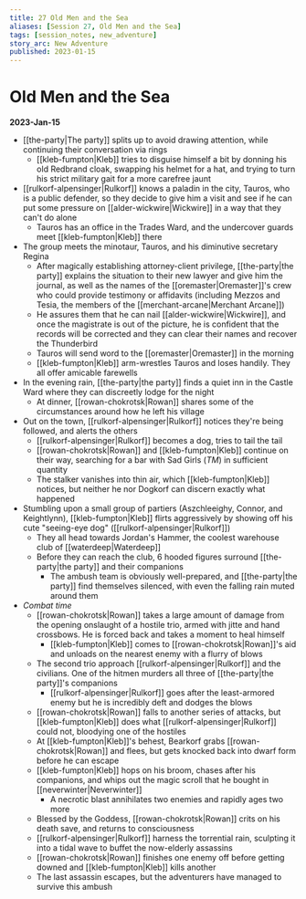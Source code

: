 ```yaml
---
title: 27 Old Men and the Sea
aliases: [Session 27, Old Men and the Sea]
tags: [session_notes, new_adventure]
story_arc: New Adventure
published: 2023-01-15
---
```

# Old Men and the Sea
**2023-Jan-15**

- [[the-party|The party]] splits up to avoid drawing attention, while continuing their conversation via rings
	- [[kleb-fumpton|Kleb]] tries to disguise himself a bit by donning his old Redbrand cloak, swapping his helmet for a hat, and trying to turn his strict military gait for a more carefree jaunt
- [[rulkorf-alpensinger|Rulkorf]] knows a paladin in the city, Tauros, who is a public defender, so they decide to give him a visit and see if he can put some pressure on [[alder-wickwire|Wickwire]] in a way that they can't do alone
	- Tauros has an office in the Trades Ward, and the undercover guards meet [[kleb-fumpton|Kleb]] there
- The group meets the minotaur, Tauros, and his diminutive secretary Regina
	- After magically establishing attorney-client privilege, [[the-party|the party]] explains the situation to their new lawyer and give him the journal, as well as the names of the [[oremaster|Oremaster]]'s crew who could provide testimony or affidavits (including Mezzos and Tesia, the members of the [[merchant-arcane|Merchant Arcane]])
	- He assures them that he can nail [[alder-wickwire|Wickwire]], and once the magistrate is out of the picture, he is confident that the records will be corrected and they can clear their names and recover the Thunderbird
	- Tauros will send word to the [[oremaster|Oremaster]] in the morning
	- [[kleb-fumpton|Kleb]] arm-wrestles Tauros and loses handily. They all offer amicable farewells
- In the evening rain, [[the-party|the party]] finds a quiet inn in the Castle Ward where they can discreetly lodge for the night
	- At dinner, [[rowan-chokrotsk|Rowan]] shares some of the circumstances around how he left his village
- Out on the town, [[rulkorf-alpensinger|Rulkorf]] notices they're being followed, and alerts the others
	- [[rulkorf-alpensinger|Rulkorf]] becomes a dog, tries to tail the tail
	- [[rowan-chokrotsk|Rowan]] and [[kleb-fumpton|Kleb]] continue on their way, searching for a bar with Sad Girls (*TM*) in sufficient quantity
	- The stalker vanishes into thin air, which [[kleb-fumpton|Kleb]] notices, but neither he nor Dogkorf can discern exactly what happened
- Stumbling upon a small group of partiers (Aszchleeighy, Connor, and Keightlynn), [[kleb-fumpton|Kleb]] flirts aggressively by showing off his cute "seeing-eye dog" ([[rulkorf-alpensinger|Rulkorf]])
	- They all head towards Jordan's Hammer, the coolest warehouse club of [[waterdeep|Waterdeep]]
	- Before they can reach the club, 6 hooded figures surround [[the-party|the party]] and their companions
		- The ambush team is obviously well-prepared, and [[the-party|the party]] find themselves silenced, with even the falling rain muted around them
- *Combat time*
	- [[rowan-chokrotsk|Rowan]] takes a large amount of damage from the opening onslaught of a hostile trio, armed with jitte and hand crossbows. He is forced back and takes a moment to heal himself
		- [[kleb-fumpton|Kleb]] comes to [[rowan-chokrotsk|Rowan]]'s aid and unloads on the nearest enemy with a flurry of blows
	- The second trio approach [[rulkorf-alpensinger|Rulkorf]] and the civilians. One of the hitmen murders all three of [[the-party|the party]]'s companions
		- [[rulkorf-alpensinger|Rulkorf]] goes after the least-armored enemy but he is incredibly deft and dodges the blows
	- [[rowan-chokrotsk|Rowan]] falls to another series of attacks, but [[kleb-fumpton|Kleb]] does what [[rulkorf-alpensinger|Rulkorf]] could not, bloodying one of the hostiles
	- At [[kleb-fumpton|Kleb]]'s behest, Bearkorf grabs [[rowan-chokrotsk|Rowan]] and flees, but gets knocked back into dwarf form before he can escape
	- [[kleb-fumpton|Kleb]] hops on his broom, chases after his companions, and whips out the magic scroll that he bought in [[neverwinter|Neverwinter]]
		- A necrotic blast annihilates two enemies and rapidly ages two more
	- Blessed by the Goddess, [[rowan-chokrotsk|Rowan]] crits on his death save, and returns to consciousness
	- [[rulkorf-alpensinger|Rulkorf]] harness the torrential rain, sculpting it into a tidal wave to buffet the now-elderly assassins
	- [[rowan-chokrotsk|Rowan]] finishes one enemy off before getting downed and [[kleb-fumpton|Kleb]] kills another
	- The last assassin escapes, but the adventurers have managed to survive this ambush